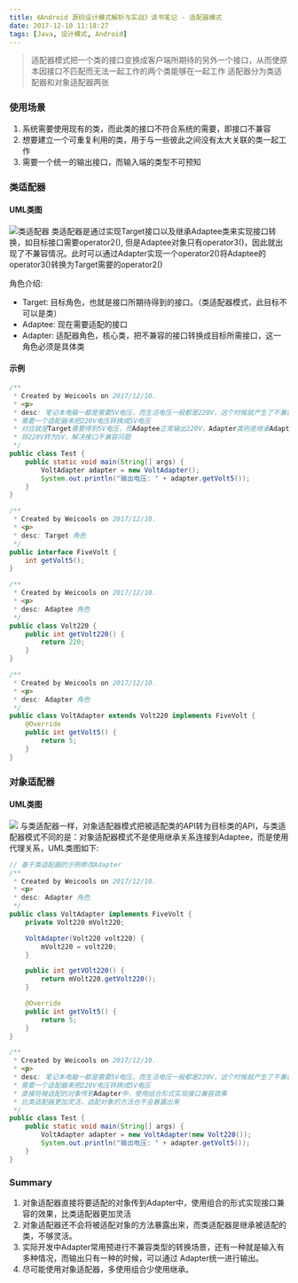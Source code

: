 ```yaml
---
title: 《Android 源码设计模式解析与实战》读书笔记 - 适配器模式
date: 2017-12-10 11:18:27
tags: [Java, 设计模式, Android]
---
```


> 适配器模式把一个类的接口变换成客户端所期待的另外一个接口，从而使原本因接口不匹配而无法一起工作的两个类能够在一起工作
> 适配器分为类适配器和对象适配器两张

<!--more-->
### 使用场景
1. 系统需要使用现有的类，而此类的接口不符合系统的需要，即接口不兼容
2. 想要建立一个可重复利用的类，用于与一些彼此之间没有太大关联的类一起工作
3. 需要一个统一的输出接口，而输入端的类型不可预知

### 类适配器
#### UML类图
![类适配器](http://blog-1251678165.coscd.myqcloud.com/2018-03-14-Adapter-of-class.uml.png)
类适配器是通过实现Target接口以及继承Adaptee类来实现接口转换，如目标接口需要operator2(), 但是Adaptee对象只有operator3()，因此就出现了不兼容情况。此时可以通过Adapter实现一个operator2()将Adaptee的operator3()转换为Target需要的operator2()

角色介绍:

* Target: 目标角色，也就是接口所期待得到的接口。（类适配器模式，此目标不可以是类）
* Adaptee: 现在需要适配的接口
* Adapter: 适配器角色，核心类，把不兼容的接口转换成目标所需接口，这一角色必须是具体类

#### 示例

```java
/**
 * Created by Weicools on 2017/12/10.
 * <p>
 * desc: 笔记本电脑一都是需要5V电压，而生活电压一般都是220V，这个时候就产生了不兼容情况
 * 需要一个适配器来把220V电压转换成5V电压
 * 对应就是Target需要得到5V电压，而Adaptee正常输出220V，Adapter类则是继承Adaptee实现Target
 * 将220V转为5V，解决接口不兼容问题
 */
public class Test {
    public static void main(String[] args) {
        VoltAdapter adapter = new VoltAdapter();
        System.out.println("输出电压: " + adapter.getVolt5());
    }
}

/**
 * Created by Weicools on 2017/12/10.
 * <p>
 * desc: Target 角色
 */
public interface FiveVolt {
    int getVolt5();
}

/**
 * Created by Weicools on 2017/12/10.
 * <p>
 * desc: Adaptee 角色
 */
public class Volt220 {
    public int getVolt220() {
        return 220;
    }
}

/**
 * Created by Weicools on 2017/12/10.
 * <p>
 * desc: Adapter 角色
 */
public class VoltAdapter extends Volt220 implements FiveVolt {
    @Override
    public int getVolt5() {
        return 5;
    }
}
```

### 对象适配器
#### UML类图
![](http://blog-1251678165.coscd.myqcloud.com/2018-03-14-Adapter-of-object.uml.png)
与类适配器一样，对象适配器模式把被适配类的API转为目标类的API，与类适配器模式不同的是：对象适配器模式不是使用继承关系连接到Adaptee，而是使用代理关系，UML类图如下:

```java
// 基于类适配器的示例修改Adapter
/**
 * Created by Weicools on 2017/12/10.
 * <p>
 * desc: Adapter 角色
 */
public class VoltAdapter implements FiveVolt {
    private Volt220 mVolt220;

    VoltAdapter(Volt220 volt220) {
        mVolt220 = volt220;
    }

    public int getVOlt220() {
        return mVolt220.getVolt220();
    }

    @Override
    public int getVolt5() {
        return 5;
    }
}

/**
 * Created by Weicools on 2017/12/10.
 * <p>
 * desc: 笔记本电脑一都是需要5V电压，而生活电压一般都是220V，这个时候就产生了不兼容情况
 * 需要一个适配器来把220V电压转换成5V电压
 * 直接将被适配的对象传到Adapter中，使用组合形式实现接口兼容效果
 * 比类适配器更加灵活，适配对象的方法也不会暴露出来
 */
public class Test {
    public static void main(String[] args) {
        VoltAdapter adapter = new VoltAdapter(new Volt220());
        System.out.println("输出电压: " + adapter.getVolt5());
    }
}
```

### Summary
1. 对象适配器直接将要适配的对象传到Adapter中，使用组合的形式实现接口兼容的效果，比类适配器更加灵活
2. 对象适配器还不会将被适配对象的方法暴露出来，而类适配器是继承被适配的类，不够灵活。
3. 实际开发中Adapter常用预进行不兼容类型的转换场景，还有一种就是输入有多种情况，而输出只有一种的时候，可以通过 Adapter统一进行输出。
4. 尽可能使用对象适配器，多使用组合少使用继承。

